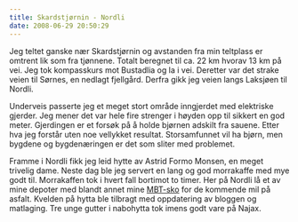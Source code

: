 ```yaml
---
title: Skardstjørnin - Nordli
date: 2008-06-29 20:50:29
---
```


Jeg teltet ganske nær Skardstjørnin og avstanden fra min teltplass er omtrent lik som fra tjønnene. Totalt beregnet til ca. 22 km hvorav 13 km på vei. Jeg tok kompasskurs mot Bustadlia og la i vei. Deretter var det strake veien til Sørnes, en nedlagt fjellgård. Derfra gikk jeg veien langs Laksjøen til Nordli.

Underveis passerte jeg et meget stort område inngjerdet med elektriske gjerder. Jeg mener det var hele fire strenger i høyden opp til sikkert en god meter. Gjerdingen er et forsøk på å holde bjørnen adskilt fra sauene. Etter hva jeg forstår uten noe vellykket resultat.  Storsamfunnet vil ha bjørn, men bygdene og bygdenæringen er det som sliter med problemet.

Framme i Nordli fikk jeg leid hytte av Astrid Formo Monsen, en meget trivelig dame. Neste dag ble jeg servert en lang og god morrakaffe med mye godt til. Morrakaffen tok i hvert fall bortimot to timer. Her på Nordli lå et av mine depoter med blandt annet mine <a href="http://www.swissmasai.no/">MBT-sko</a> for de kommende mil på asfalt. Kvelden på hytta ble tilbragt med oppdatering av bloggen og matlaging. Tre unge gutter i nabohytta tok imens godt vare på Najax.
